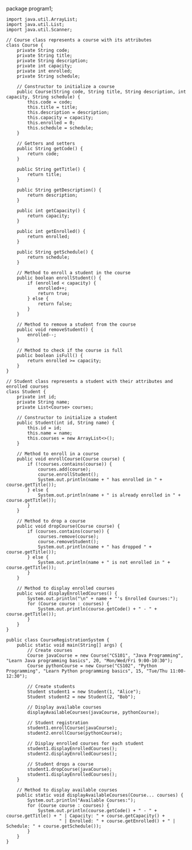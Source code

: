 package program1;

	import java.util.ArrayList;
	import java.util.List;
	import java.util.Scanner;

	// Course class represents a course with its attributes
	class Course {
	    private String code;
	    private String title;
	    private String description;
	    private int capacity;
	    private int enrolled;
	    private String schedule;

	    // Constructor to initialize a course
	    public Course(String code, String title, String description, int capacity, String schedule) {
	        this.code = code;
	        this.title = title;
	        this.description = description;
	        this.capacity = capacity;
	        this.enrolled = 0;
	        this.schedule = schedule;
	    }

	    // Getters and setters
	    public String getCode() {
	        return code;
	    }

	    public String getTitle() {
	        return title;
	    }

	    public String getDescription() {
	        return description;
	    }

	    public int getCapacity() {
	        return capacity;
	    }

	    public int getEnrolled() {
	        return enrolled;
	    }

	    public String getSchedule() {
	        return schedule;
	    }

	    // Method to enroll a student in the course
	    public boolean enrollStudent() {
	        if (enrolled < capacity) {
	            enrolled++;
	            return true;
	        } else {
	            return false;
	        }
	    }

	    // Method to remove a student from the course
	    public void removeStudent() {
	        enrolled--;
	    }

	    // Method to check if the course is full
	    public boolean isFull() {
	        return enrolled >= capacity;
	    }
	}

	// Student class represents a student with their attributes and enrolled courses
	class Student {
	    private int id;
	    private String name;
	    private List<Course> courses;

	    // Constructor to initialize a student
	    public Student(int id, String name) {
	        this.id = id;
	        this.name = name;
	        this.courses = new ArrayList<>();
	    }

	    // Method to enroll in a course
	    public void enrollCourse(Course course) {
	        if (!courses.contains(course)) {
	            courses.add(course);
	            course.enrollStudent();
	            System.out.println(name + " has enrolled in " + course.getTitle());
	        } else {
	            System.out.println(name + " is already enrolled in " + course.getTitle());
	        }
	    }

	    // Method to drop a course
	    public void dropCourse(Course course) {
	        if (courses.contains(course)) {
	            courses.remove(course);
	            course.removeStudent();
	            System.out.println(name + " has dropped " + course.getTitle());
	        } else {
	            System.out.println(name + " is not enrolled in " + course.getTitle());
	        }
	    }

	    // Method to display enrolled courses
	    public void displayEnrolledCourses() {
	        System.out.println("\n" + name + "'s Enrolled Courses:");
	        for (Course course : courses) {
	            System.out.println(course.getCode() + " - " + course.getTitle());
	        }
	    }
	}

	public class CourseRegistrationSystem {
	    public static void main(String[] args) {
	        // Create courses
	        Course javaCourse = new Course("CS101", "Java Programming", "Learn Java programming basics", 20, "Mon/Wed/Fri 9:00-10:30");
	        Course pythonCourse = new Course("CS102", "Python Programming", "Learn Python programming basics", 15, "Tue/Thu 11:00-12:30");

	        // Create students
	        Student student1 = new Student(1, "Alice");
	        Student student2 = new Student(2, "Bob");

	        // Display available courses
	        displayAvailableCourses(javaCourse, pythonCourse);

	        // Student registration
	        student1.enrollCourse(javaCourse);
	        student2.enrollCourse(pythonCourse);

	        // Display enrolled courses for each student
	        student1.displayEnrolledCourses();
	        student2.displayEnrolledCourses();

	        // Student drops a course
	        student1.dropCourse(javaCourse);
	        student1.displayEnrolledCourses();
	    }

	    // Method to display available courses
	    public static void displayAvailableCourses(Course... courses) {
	        System.out.println("Available Courses:");
	        for (Course course : courses) {
	            System.out.println(course.getCode() + " - " + course.getTitle() + " | Capacity: " + course.getCapacity() +
	                    " | Enrolled: " + course.getEnrolled() + " | Schedule: " + course.getSchedule());
	        }
	    }
	}


